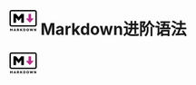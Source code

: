 # ![logo](./svg/markdown.svg ':size=60') Markdown进阶语法

<img src="../../Docs/Markdown/svg/markdown.svg">
